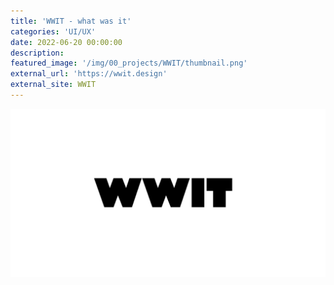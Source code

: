 ```yaml
---
title: 'WWIT - what was it'
categories: 'UI/UX'
date: 2022-06-20 00:00:00
description: 
featured_image: '/img/00_projects/WWIT/thumbnail.png'
external_url: 'https://wwit.design'
external_site: WWIT
---
```

![](/img/00_projects/WWIT/thumbnail.png)


